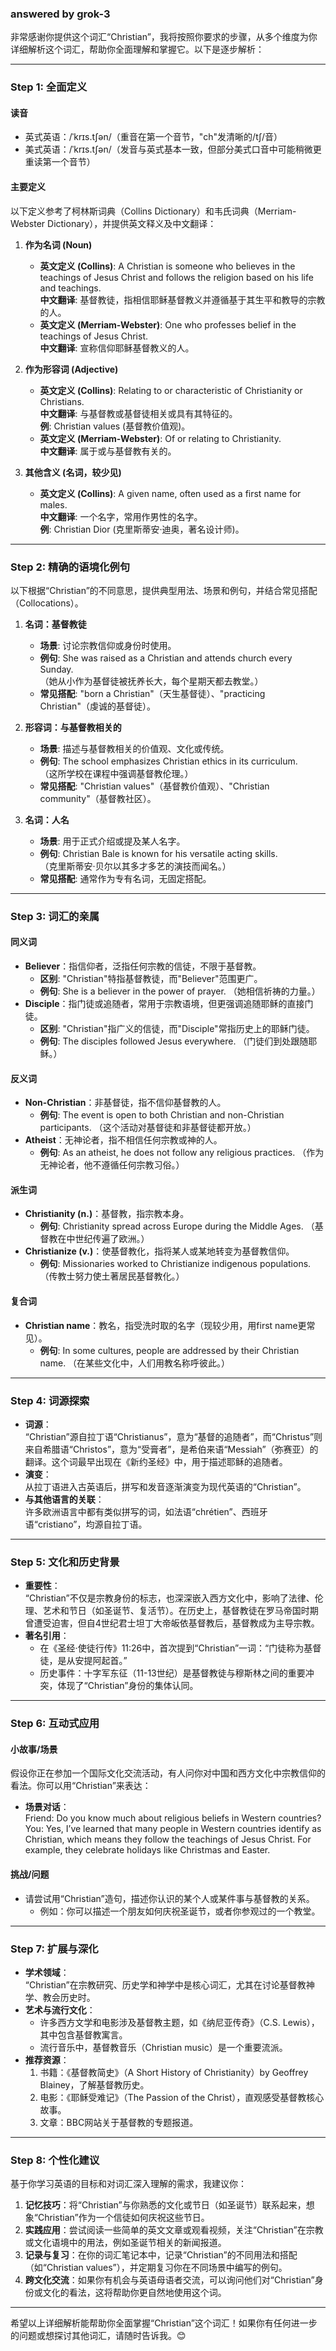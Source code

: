 ### answered by grok-3
非常感谢你提供这个词汇“Christian”，我将按照你要求的步骤，从多个维度为你详细解析这个词汇，帮助你全面理解和掌握它。以下是逐步解析：

---

### **Step 1: 全面定义**

#### **读音**
- 英式英语：/ˈkrɪs.tʃən/（重音在第一个音节，"ch"发清晰的/tʃ/音）
- 美式英语：/ˈkrɪs.tʃən/（发音与英式基本一致，但部分美式口音中可能稍微更重读第一个音节）

#### **主要定义**
以下定义参考了柯林斯词典（Collins Dictionary）和韦氏词典（Merriam-Webster Dictionary），并提供英文释义及中文翻译：

1. **作为名词 (Noun)**  
   - **英文定义 (Collins)**: A Christian is someone who believes in the teachings of Jesus Christ and follows the religion based on his life and teachings.  
     **中文翻译**: 基督教徒，指相信耶稣基督教义并遵循基于其生平和教导的宗教的人。  
   - **英文定义 (Merriam-Webster)**: One who professes belief in the teachings of Jesus Christ.  
     **中文翻译**: 宣称信仰耶稣基督教义的人。

2. **作为形容词 (Adjective)**  
   - **英文定义 (Collins)**: Relating to or characteristic of Christianity or Christians.  
     **中文翻译**: 与基督教或基督徒相关或具有其特征的。  
     **例**: Christian values (基督教价值观)。  
   - **英文定义 (Merriam-Webster)**: Of or relating to Christianity.  
     **中文翻译**: 属于或与基督教有关的。

3. **其他含义 (名词，较少见)**  
   - **英文定义 (Collins)**: A given name, often used as a first name for males.  
     **中文翻译**: 一个名字，常用作男性的名字。  
     **例**: Christian Dior (克里斯蒂安·迪奥，著名设计师)。

---

### **Step 2: 精确的语境化例句**

以下根据“Christian”的不同意思，提供典型用法、场景和例句，并结合常见搭配（Collocations）。

1. **名词：基督教徒**  
   - **场景**: 讨论宗教信仰或身份时使用。  
   - **例句**: She was raised as a Christian and attends church every Sunday.  
     （她从小作为基督徒被抚养长大，每个星期天都去教堂。）  
   - **常见搭配**: "born a Christian"（天生基督徒）、"practicing Christian"（虔诚的基督徒）。

2. **形容词：与基督教相关的**  
   - **场景**: 描述与基督教相关的价值观、文化或传统。  
   - **例句**: The school emphasizes Christian ethics in its curriculum.  
     （这所学校在课程中强调基督教伦理。）  
   - **常见搭配**: "Christian values"（基督教价值观）、"Christian community"（基督教社区）。

3. **名词：人名**  
   - **场景**: 用于正式介绍或提及某人名字。  
   - **例句**: Christian Bale is known for his versatile acting skills.  
     （克里斯蒂安·贝尔以其多才多艺的演技而闻名。）  
   - **常见搭配**: 通常作为专有名词，无固定搭配。

---

### **Step 3: 词汇的亲属**

#### **同义词**
- **Believer**：指信仰者，泛指任何宗教的信徒，不限于基督教。  
  - **区别**: "Christian"特指基督教徒，而"Believer"范围更广。  
  - **例句**: She is a believer in the power of prayer. （她相信祈祷的力量。）
- **Disciple**：指门徒或追随者，常用于宗教语境，但更强调追随耶稣的直接门徒。  
  - **区别**: "Christian"指广义的信徒，而"Disciple"常指历史上的耶稣门徒。  
  - **例句**: The disciples followed Jesus everywhere. （门徒们到处跟随耶稣。）

#### **反义词**
- **Non-Christian**：非基督徒，指不信仰基督教的人。  
  - **例句**: The event is open to both Christian and non-Christian participants. （这个活动对基督徒和非基督徒都开放。）
- **Atheist**：无神论者，指不相信任何宗教或神的人。  
  - **例句**: As an atheist, he does not follow any religious practices. （作为无神论者，他不遵循任何宗教习俗。）

#### **派生词**
- **Christianity (n.)**：基督教，指宗教本身。  
  - **例句**: Christianity spread across Europe during the Middle Ages. （基督教在中世纪传遍了欧洲。）
- **Christianize (v.)**：使基督教化，指将某人或某地转变为基督教信仰。  
  - **例句**: Missionaries worked to Christianize indigenous populations. （传教士努力使土著居民基督教化。）

#### **复合词**
- **Christian name**：教名，指受洗时取的名字（现较少用，用first name更常见）。  
  - **例句**: In some cultures, people are addressed by their Christian name. （在某些文化中，人们用教名称呼彼此。）

---

### **Step 4: 词源探索**

- **词源**：  
  “Christian”源自拉丁语“Christianus”，意为“基督的追随者”，而“Christus”则来自希腊语“Christos”，意为“受膏者”，是希伯来语“Messiah”（弥赛亚）的翻译。这个词最早出现在《新约圣经》中，用于描述耶稣的追随者。  
- **演变**：  
  从拉丁语进入古英语后，拼写和发音逐渐演变为现代英语的“Christian”。  
- **与其他语言的关联**：  
  许多欧洲语言中都有类似拼写的词，如法语“chrétien”、西班牙语“cristiano”，均源自拉丁语。

---

### **Step 5: 文化和历史背景**

- **重要性**：  
  “Christian”不仅是宗教身份的标志，也深深嵌入西方文化中，影响了法律、伦理、艺术和节日（如圣诞节、复活节）。在历史上，基督教徒在罗马帝国时期曾遭受迫害，但自4世纪君士坦丁大帝皈依基督教后，基督教成为主导宗教。  
- **著名引用**：  
  - 在《圣经·使徒行传》11:26中，首次提到“Christian”一词：“门徒称为基督徒，是从安提阿起首。”  
  - 历史事件：十字军东征（11-13世纪）是基督教徒与穆斯林之间的重要冲突，体现了“Christian”身份的集体认同。

---

### **Step 6: 互动式应用**

#### **小故事/场景**  
假设你正在参加一个国际文化交流活动，有人问你对中国和西方文化中宗教信仰的看法。你可以用“Christian”来表达：  
- **场景对话**：  
  Friend: Do you know much about religious beliefs in Western countries?  
  You: Yes, I’ve learned that many people in Western countries identify as Christian, which means they follow the teachings of Jesus Christ. For example, they celebrate holidays like Christmas and Easter.  

#### **挑战/问题**  
- 请尝试用“Christian”造句，描述你认识的某个人或某件事与基督教的关系。  
  - 例如：你可以描述一个朋友如何庆祝圣诞节，或者你参观过的一个教堂。

---

### **Step 7: 扩展与深化**

- **学术领域**：  
  “Christian”在宗教研究、历史学和神学中是核心词汇，尤其在讨论基督教神学、教会历史时。  
- **艺术与流行文化**：  
  - 许多西方文学和电影涉及基督教主题，如《纳尼亚传奇》（C.S. Lewis），其中包含基督教寓言。  
  - 流行音乐中，基督教音乐（Christian music）是一个重要流派。  
- **推荐资源**：  
  1. 书籍：《基督教简史》（A Short History of Christianity）by Geoffrey Blainey，了解基督教历史。  
  2. 电影：《耶稣受难记》（The Passion of the Christ），直观感受基督教核心故事。  
  3. 文章：BBC网站关于基督教的专题报道。

---

### **Step 8: 个性化建议**

基于你学习英语的目标和对词汇深入理解的需求，我建议你：  
1. **记忆技巧**：将“Christian”与你熟悉的文化或节日（如圣诞节）联系起来，想象“Christian”作为一个信徒如何庆祝这些节日。  
2. **实践应用**：尝试阅读一些简单的英文文章或观看视频，关注“Christian”在宗教或文化语境中的用法，例如圣诞节相关的新闻报道。  
3. **记录与复习**：在你的词汇笔记本中，记录“Christian”的不同用法和搭配（如“Christian values”），并定期复习你在不同场景中编写的例句。  
4. **跨文化交流**：如果你有机会与英语母语者交流，可以询问他们对“Christian”身份或文化的看法，这将帮助你更自然地使用这个词。

---

希望以上详细解析能帮助你全面掌握“Christian”这个词汇！如果你有任何进一步的问题或想探讨其他词汇，请随时告诉我。😊